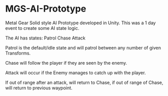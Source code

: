 # MGS-AI-Prototype

Metal Gear Solid style AI Prototype developed in Unity. This was a 1 day event to create some AI state logic. 

The AI has states: 
Patrol
Chase
Attack

Patrol is the default/idle state and will patrol between any number of given Transforms.

Chase will follow the player if they are seen by the enemy.

Attack will occur if the Enemy manages to catch up with the player.


If out of range after an attack, will return to Chase, if out of range of Chase, will return to previous waypoint.
